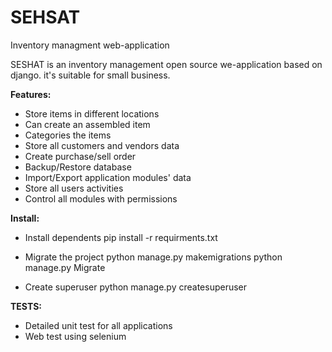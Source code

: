 # SEHSAT
Inventory managment web-application

SESHAT is an inventory management open source we-application based on django. it's suitable for small business.

**Features:**

* Store items in different locations
* Can create an assembled item
* Categories the items
* Store all customers and vendors data
* Create purchase/sell order
* Backup/Restore database
* Import/Export application modules' data
* Store all users activities
* Control all modules with permissions


**Install:**

* Install dependents
pip install -r requirments.txt

* Migrate the project
python manage.py makemigrations
python manage.py Migrate

* Create superuser
python manage.py createsuperuser


**TESTS:**
* Detailed unit test for all applications
* Web test using selenium
